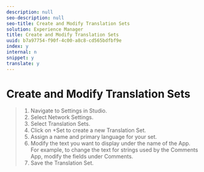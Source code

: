 ```yaml
---
description: null
seo-description: null
seo-title: Create and Modify Translation Sets
solution: Experience Manager
title: Create and Modify Translation Sets
uuid: b7a97754-f90f-4c00-a8c8-cd565bdfbf9e
index: y
internal: n
snippet: y
translate: y
---
```


# Create and Modify Translation Sets


>1. Navigate to Settings in Studio.
>1. Select Network Settings.
>1. Select Translation Sets.
>1. Click on +Set to create a new Translation Set.
>1. Assign a name and primary language for your set.
>1. Modify the text you want to display under the name of the App. For example, to change the text for strings used by the Comments App, modify the fields under Comments.
>1. Save the Translation Set.
